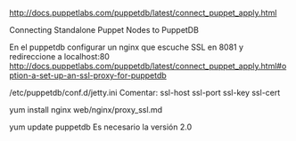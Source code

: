 http://docs.puppetlabs.com/puppetdb/latest/connect_puppet_apply.html

Connecting Standalone Puppet Nodes to PuppetDB

En el puppetdb configurar un nginx que escuche SSL en 8081 y redireccione a localhost:80
http://docs.puppetlabs.com/puppetdb/latest/connect_puppet_apply.html#option-a-set-up-an-ssl-proxy-for-puppetdb

/etc/puppetdb/conf.d/jetty.ini
Comentar:
  ssl-host
  ssl-port
  ssl-key
  ssl-cert

yum install nginx
web/nginx/proxy_ssl.md

yum update puppetdb
  Es necesario la versión 2.0

